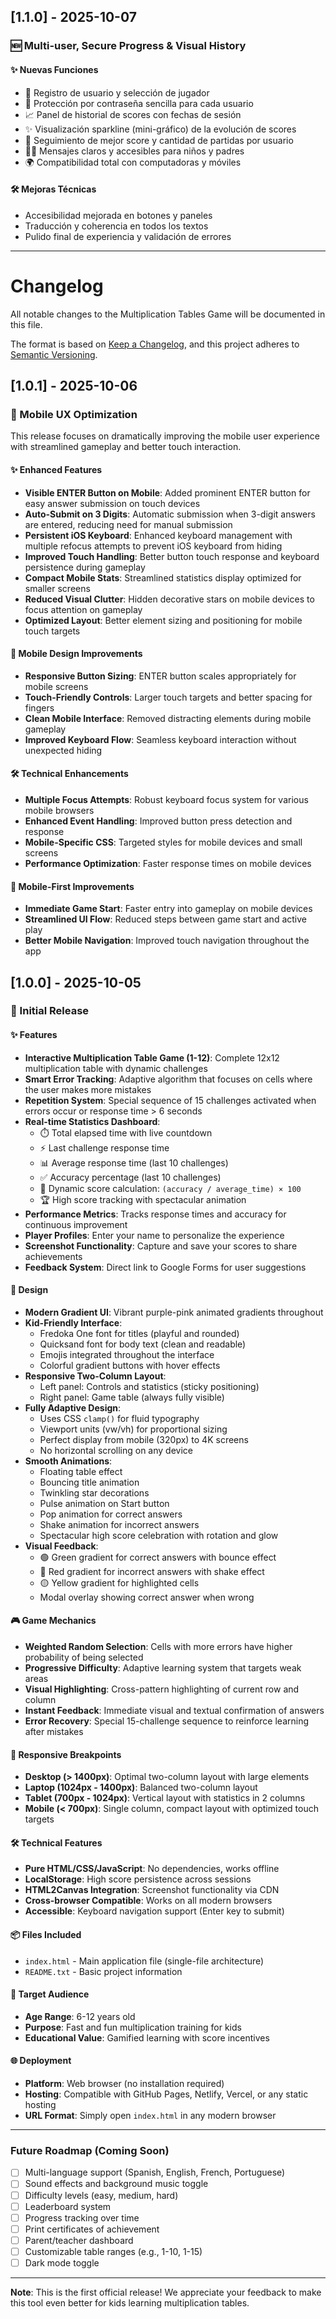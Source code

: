 ## [1.1.0] - 2025-10-07

### 🆕 Multi-user, Secure Progress & Visual History

#### ✨ Nuevas Funciones

- 👤 Registro de usuario y selección de jugador
- 🔐 Protección por contraseña sencilla para cada usuario
- 📈 Panel de historial de scores con fechas de sesión
- ✨ Visualización sparkline (mini-gráfico) de la evolución de scores
- 🏅 Seguimiento de mejor score y cantidad de partidas por usuario
- 🧑‍🎓 Mensajes claros y accesibles para niños y padres
- 🌍 Compatibilidad total con computadoras y móviles

#### 🛠️ Mejoras Técnicas

- Accesibilidad mejorada en botones y paneles
- Traducción y coherencia en todos los textos
- Pulido final de experiencia y validación de errores

---
# Changelog

All notable changes to the Multiplication Tables Game will be documented in this file.

The format is based on [Keep a Changelog](https://keepachangelog.com/en/1.0.0/),
and this project adheres to [Semantic Versioning](https://semver.org/spec/v2.0.0.html).

## [1.0.1] - 2025-10-06

### 🎯 Mobile UX Optimization

This release focuses on dramatically improving the mobile user experience with streamlined gameplay and better touch interaction.

#### ✨ Enhanced Features

- **Visible ENTER Button on Mobile**: Added prominent ENTER button for easy answer submission on touch devices
- **Auto-Submit on 3 Digits**: Automatic submission when 3-digit answers are entered, reducing need for manual submission
- **Persistent iOS Keyboard**: Enhanced keyboard management with multiple refocus attempts to prevent iOS keyboard from hiding
- **Improved Touch Handling**: Better button touch response and keyboard persistence during gameplay
- **Compact Mobile Stats**: Streamlined statistics display optimized for smaller screens
- **Reduced Visual Clutter**: Hidden decorative stars on mobile devices to focus attention on gameplay
- **Optimized Layout**: Better element sizing and positioning for mobile touch targets

#### 🎨 Mobile Design Improvements

- **Responsive Button Sizing**: ENTER button scales appropriately for mobile screens
- **Touch-Friendly Controls**: Larger touch targets and better spacing for fingers
- **Clean Mobile Interface**: Removed distracting elements during mobile gameplay
- **Improved Keyboard Flow**: Seamless keyboard interaction without unexpected hiding

#### 🛠️ Technical Enhancements

- **Multiple Focus Attempts**: Robust keyboard focus system for various mobile browsers
- **Enhanced Event Handling**: Improved button press detection and response
- **Mobile-Specific CSS**: Targeted styles for mobile devices and small screens
- **Performance Optimization**: Faster response times on mobile devices

#### 📱 Mobile-First Improvements

- **Immediate Game Start**: Faster entry into gameplay on mobile devices
- **Streamlined UI Flow**: Reduced steps between game start and active play
- **Better Mobile Navigation**: Improved touch navigation throughout the app

## [1.0.0] - 2025-10-05

### 🎉 Initial Release

#### ✨ Features

- **Interactive Multiplication Table Game (1-12)**: Complete 12x12 multiplication table with dynamic challenges
- **Smart Error Tracking**: Adaptive algorithm that focuses on cells where the user makes more mistakes
- **Repetition System**: Special sequence of 15 challenges activated when errors occur or response time > 6 seconds
- **Real-time Statistics Dashboard**:
  - ⏱️ Total elapsed time with live countdown
  - ⚡ Last challenge response time
  - 📊 Average response time (last 10 challenges)
  - ✅ Accuracy percentage (last 10 challenges)
  - 🎯 Dynamic score calculation: `(accuracy / average_time) × 100`
  - 🏆 High score tracking with spectacular animation
- **Performance Metrics**: Tracks response times and accuracy for continuous improvement
- **Player Profiles**: Enter your name to personalize the experience
- **Screenshot Functionality**: Capture and save your scores to share achievements
- **Feedback System**: Direct link to Google Forms for user suggestions

#### 🎨 Design

- **Modern Gradient UI**: Vibrant purple-pink animated gradients throughout
- **Kid-Friendly Interface**:
  - Fredoka One font for titles (playful and rounded)
  - Quicksand font for body text (clean and readable)
  - Emojis integrated throughout the interface
  - Colorful gradient buttons with hover effects
- **Responsive Two-Column Layout**:
  - Left panel: Controls and statistics (sticky positioning)
  - Right panel: Game table (always fully visible)
- **Fully Adaptive Design**:
  - Uses CSS `clamp()` for fluid typography
  - Viewport units (vw/vh) for proportional sizing
  - Perfect display from mobile (320px) to 4K screens
  - No horizontal scrolling on any device
- **Smooth Animations**:
  - Floating table effect
  - Bouncing title animation
  - Twinkling star decorations
  - Pulse animation on Start button
  - Pop animation for correct answers
  - Shake animation for incorrect answers
  - Spectacular high score celebration with rotation and glow
- **Visual Feedback**:
  - 🟢 Green gradient for correct answers with bounce effect
  - 🔴 Red gradient for incorrect answers with shake effect
  - 🟡 Yellow gradient for highlighted cells
  - Modal overlay showing correct answer when wrong

#### 🎮 Game Mechanics

- **Weighted Random Selection**: Cells with more errors have higher probability of being selected
- **Progressive Difficulty**: Adaptive learning system that targets weak areas
- **Visual Highlighting**: Cross-pattern highlighting of current row and column
- **Instant Feedback**: Immediate visual and textual confirmation of answers
- **Error Recovery**: Special 15-challenge sequence to reinforce learning after mistakes

#### 📱 Responsive Breakpoints

- **Desktop (> 1400px)**: Optimal two-column layout with large elements
- **Laptop (1024px - 1400px)**: Balanced two-column layout
- **Tablet (700px - 1024px)**: Vertical layout with statistics in 2 columns
- **Mobile (< 700px)**: Single column, compact layout with optimized touch targets

#### 🛠️ Technical Features

- **Pure HTML/CSS/JavaScript**: No dependencies, works offline
- **LocalStorage**: High score persistence across sessions
- **HTML2Canvas Integration**: Screenshot functionality via CDN
- **Cross-browser Compatible**: Works on all modern browsers
- **Accessible**: Keyboard navigation support (Enter key to submit)

#### 📦 Files Included

- `index.html` - Main application file (single-file architecture)
- `README.txt` - Basic project information

#### 🎯 Target Audience

- **Age Range**: 6-12 years old
- **Purpose**: Fast and fun multiplication training for kids
- **Educational Value**: Gamified learning with score incentives

#### 🌐 Deployment

- **Platform**: Web browser (no installation required)
- **Hosting**: Compatible with GitHub Pages, Netlify, Vercel, or any static hosting
- **URL Format**: Simply open `index.html` in any modern browser

---

### Future Roadmap (Coming Soon)

- [ ] Multi-language support (Spanish, English, French, Portuguese)
- [ ] Sound effects and background music toggle
- [ ] Difficulty levels (easy, medium, hard)
- [ ] Leaderboard system
- [ ] Progress tracking over time
- [ ] Print certificates of achievement
- [ ] Parent/teacher dashboard
- [ ] Customizable table ranges (e.g., 1-10, 1-15)
- [ ] Dark mode toggle

---

**Note**: This is the first official release! We appreciate your feedback to make this tool even better for kids learning multiplication tables.
